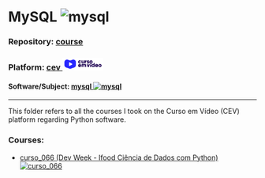 # MySQL   <img src="https://cdn.jsdelivr.net/gh/devicons/devicon/icons/python/python-original.svg" alt="mysql" width="auto" height="45">

### Repository: [course](../../)
### Platform: <a href="../">cev   <img src="https://github.com/PedroHeeger/main/blob/main/0-aux/logos/plataforma/curso_em_video.png" alt="cev" width="auto" height="25"></a>
#### Software/Subject: <a href="./">mysql   <img src="https://cdn.jsdelivr.net/gh/devicons/devicon/icons/python/python-original.svg" alt="mysql" width="auto" height="25"></a>

---

This folder refers to all the courses I took on the Curso em Vídeo (CEV) platform regarding Python software.

### Courses:



- <a href="./curso_066">curso_066 (Dev Week - Ifood Ciência de Dados com Python)   <img src="./curso_066/0-aux/dev_week.png" alt="curso_066" width="auto" height="25"></a>